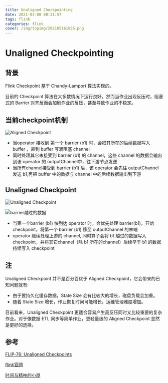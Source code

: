 ```yaml
---
title: Unaligned Checkpointing
date: 2021-03-08 08:31:57
tags: flink
categories: flink
cover: /img/topimg/202105161056.png
---
```



# Unaligned Checkpointing
## 背景

Flink Checkpoint 基于 Chandy-Lamport 算法实现的。

目前的 Checkpoint 算法在大多数情况下运行良好，然而当作业出现反压时，阻塞式的 Barrier 对齐反而会加剧作业的反压，甚至导致作业的不稳定。

## 当前checkpoint机制
![Aligned Checkpoint](http://www.whitewood.me/img/flink-unaligned-checkpoint/img2.barrier-alignment.png)

* 当operator 接收到 第一个 barrier (b1) 时，会把其所在的后续数据写入 buffer ，直到 buffer 写满阻塞 channel
* 同时处理其它未接受到 barrier (b1) 的 channel，这些 channel 的数据会输出到该 operator 的 outputChannel中，往下游节点发送
* 当所有channel接受到 barrier (b1) 后，该 operator 会先往 outputChannel 发送 b1,再把 buffer 中的数据与 channel 中的后续数据输出到下游


## Unaligned Checkpoint

![Unaligned Checkpoint](https://ci.apache.org/projects/flink/flink-docs-release-1.12/fig/stream_unaligning.svg)

![barrier越过的数据](http://www.whitewood.me/img/flink-unaligned-checkpoint/img7.barrier-overtake-data.png)

* 当第一个barrier (b1) 快到达 operator 时，会优先处理 barrier(b1)，开始 checkpoint，将第一个 barrier (b1) 移至 outputChannel 的末端
* operator 继续处理上游的 channel, 同时算子会将 b1 越过的数据写入 checkpoint，并将其它channel（除 b1 所在的channel）后续早于 b1 的数据持续写入 checkpoint

## 注
Unaligned Checkpoint 并不是百分百优于 Aligned Checkpoint，它会带来的已知问题就有:
* 由于要持久化缓存数据，State Size 会有比较大的增长，磁盘负载会加重。
* 随着 State Size 增长，作业恢复时间可能增长，运维管理难度增加。

目前看来，Unaligned Checkpoint 更适合容易产生高反压同时又比较重要的复杂作业。对于像数据 ETL 同步等简单作业，更轻量级的 Aligned Checkpoint 显然是更好的选择。

## 参考
[FLIP-76: Unaligned Checkpoints](https://ci.apache.org/projects/flink/flink-docs-release-1.12/concepts/stateful-stream-processing.html#unaligned-checkpointing)

[flink官网](https://ci.apache.org/projects/flink/flink-docs-release-1.12/concepts/stateful-stream-processing.html#unaligned-checkpointing)

[时间与精神的小屋](http://www.whitewood.me/2020/06/08/Flink-1-11-Unaligned-Checkpoint-%E8%A7%A3%E6%9E%90/)


